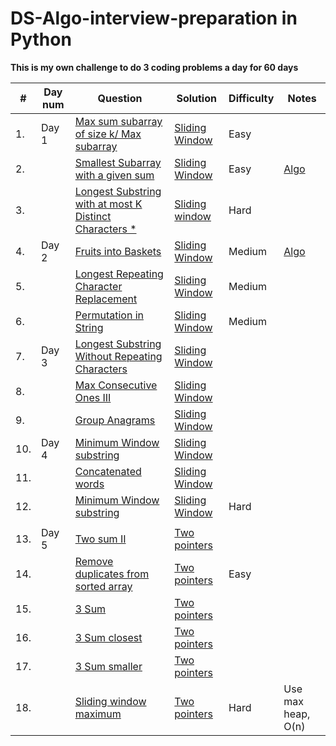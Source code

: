 # DS-Algo-interview-preparation in Python

**This is my own challenge to do 3 coding problems a day for 60 days**

| #  | Day num |Question| Solution |Difficulty | Notes |
| -- |---------|----- | ---------- |-----|-------|
| 1. | Day 1|[Max sum subarray of size k/ Max subarray](https://leetcode.com/problems/maximum-subarray/)| [Sliding Window](https://github.com/saiharshithreddy/150-days-of-coding/blob/master/Python/Sliding%20window/Maximum%20sum%20of%20subarray.ipynb) | Easy | |
| 2. |  |[Smallest Subarray with a given sum](https://leetcode.com/problems/minimum-size-subarray-sum/)| [Sliding Window](https://github.com/saiharshithreddy/150-days-of-coding/blob/master/Python/Sliding%20window/Smallest%20subarray%20with%20given%20sum.ipynb)|  Easy |[Algo](https://github.com/saiharshithreddy/Notes/150-days-of-coding/blob/master/Notes%20Smallest%20sub%20array%20with%20given%20sum.pdf) |
| 3. |  |[Longest Substring with at most K Distinct Characters *](https://leetcode.com/problems/longest-substring-with-at-most-k-distinct-characters) | [Sliding window](https://github.com/saiharshithreddy/150-days-of-coding/blob/master/Python/Sliding%20window/Longest%20substring%20with%20K%20distinct%20characters.ipynb) | Hard | | 
|4. |Day 2 |[Fruits into Baskets](https://leetcode.com/problems/fruit-into-baskets/)|[Sliding Window](https://github.com/saiharshithreddy/150-days-of-coding/blob/master/Python/Sliding%20window/Fruits%20into%20baskets.ipynb) | Medium |[Algo](https://github.com/saiharshithreddy/150-days-of-coding/blob/master/Notes/Fruits%20into%20baskets.pdf) |
|5. | | [Longest Repeating Character Replacement](https://leetcode.com/problems/longest-repeating-character-replacement/)| [Sliding Window](https://github.com/saiharshithreddy/150-days-of-coding/blob/master/Python/Sliding%20window/Longest%20repeating%20character%20replacement.ipynb)| Medium | |
|6. | | [Permutation in String](https://leetcode.com/problems/permutation-in-string/)|[Sliding Window](https://github.com/saiharshithreddy/150-days-of-coding/blob/master/Python/Sliding%20window/Permutation%20in%20string.ipynb)| Medium | |
|7. |Day 3  | [Longest Substring Without Repeating Characters ](https://leetcode.com/problems/longest-substring-without-repeating-characters/) | [Sliding Window ]() | | |
|8. |  | [Max Consecutive Ones III](https://leetcode.com/problems/max-consecutive-ones-iii) | [Sliding Window]() | | |
|9. |  | [Group Anagrams](https://leetcode.com/problems/group-anagrams/) | [Sliding Window]() | | |
|10. |Day 4| [Minimum Window substring](https://leetcode.com/problems/minimum-window-substring/) | [Sliding Window]() || | |
|11. | | [Concatenated words](https://leetcode.com/problems/concatenated-words/) | [Sliding Window ]() | | |
|12. | | [Minimum Window substring](https://leetcode.com/problems/) | [Sliding Window ]() | Hard| |
|||| || | |
|13. |Day 5  | [Two sum II ](https://leetcode.com/problems/two-sum-ii-input-array-is-sorted/) | [Two pointers]() | | |
|14. | | [Remove duplicates from sorted array](https://leetcode.com/problems/remove-duplicates-from-sorted-array/) | [Two pointers ]() |Easy | |
|15. |  | [3 Sum](https://leetcode.com/problems/3sum/) | [Two pointers]() | | |
|16. |  | [3 Sum closest](https://leetcode.com/problems/3sum/) | [Two pointers]() | | |
|17. |  | [3 Sum smaller](https://leetcode.com/problems/3sum/) | [Two pointers]() | | |
|18. |  | [Sliding window maximum](https://leetcode.com/problems/3sum/) | [Two pointers]() |Hard | Use max heap, O(n)|
